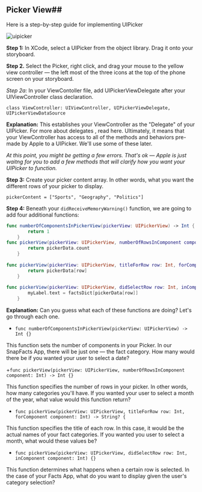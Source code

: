 ## Picker View##

Here is a step-by-step guide for implementing UIPicker

![uipicker](http://bencoffman.com/blog/content/binary/iOS%20Simulator.jpg)

**Step 1:** In XCode, select a UIPicker from the object library.  Drag it onto your storyboard.

**Step 2.** Select the Picker, right click, and drag your mouse to the yellow view controller — the left most of the three icons at the top of the phone screen on your storyboard. 

*Step 2a:* In your ViewContoller file, add UIPickerViewDelegate after your UIViewController class declaration. 

`class ViewController: UIViewController, UIPickerViewDelegate, UIPickerViewDataSource`

**Explanation:**  This establishes your ViewController as the "Delegate" of your UIPicker.  For more about delegates , read here.  Ultimately, it means that your ViewController has access to all of the methods and behaviors pre-made by Apple to a UIPicker.  We'll use some of these later.

*At this point, you might be getting a few errors.  That's ok — Apple is just waitng for you to add a few methods that will clarify how you want your UIPicker to function.*

**Step 3:** Create your picker content array.  In other words, what you want the different rows of your picker to display. 

`pickerContent = ["Sports", "Geography", "Politics"]`

**Step 4:** Beneath your `didReceiveMemoryWarning()` function, we are going to add four additional functions:

```swift
func numberOfComponentsInPickerView(pickerView: UIPickerView) -> Int {
        return 1
    }
func pickerView(pickerView: UIPickerView, numberOfRowsInComponent component: Int) -> Int {
        return pickerData.count
    }
    
func pickerView(pickerView: UIPickerView, titleForRow row: Int, forComponent component: Int) -> String? {
        return pickerData[row]
    }
    
func pickerView(pickerView: UIPickerView, didSelectRow row: Int, inComponent component: Int) {
        myLabel.text = factsDict[pickerData[row]]
    }
```
**Explanation:** Can you guess what each of these functions are doing?  Let's go through each one.
+ `func numberOfComponentsInPickerView(pickerView: UIPickerView) -> Int {}`

This function sets the number of components in your Picker.  In our SnapFacts App, there will be just one — the fact category.  How many would there be if you wanted your user to select a date?

+`func pickerView(pickerView: UIPickerView, numberOfRowsInComponent component: Int) -> Int {}`
    
  This function specifies the number of rows in your picker.  In other words, how many categories you'll have.  If you wanted your user to select a month of the year, what value would this function return?
  
+ `func pickerView(pickerView: UIPickerView, titleForRow row: Int, forComponent component: Int) -> String? {`

This function specifies the title of each row. In this case, it would be the actual names of your fact categories.  If you wanted you user to select a month, what would these values be?

+ `func pickerView(pickerView: UIPickerView, didSelectRow row: Int, inComponent component: Int) {}`

This function determines what happens when a certain row is selected.  In the case of your Facts App, what do you want to display given the user's category selection?

